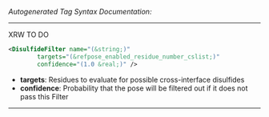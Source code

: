 _Autogenerated Tag Syntax Documentation:_

---
XRW TO DO

```xml
<DisulfideFilter name="(&string;)"
        targets="(&refpose_enabled_residue_number_cslist;)"
        confidence="(1.0 &real;)" />
```

-   **targets**: Residues to evaluate for possible cross-interface disulfides
-   **confidence**: Probability that the pose will be filtered out if it does not pass this Filter

---
